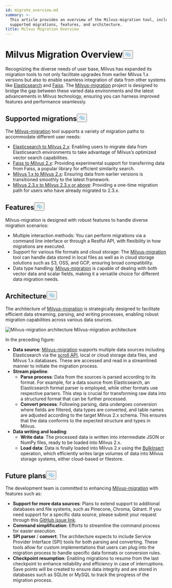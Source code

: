 ```yaml
---
id: migrate_overview.md
summary: >-
  This article provides an overview of the Milvus-migration tool, including
  supported migrations, features, and architecture.
title: Milvus Migration Overview
---
```

<h1 id="Milvus-Migration-Overview" class="common-anchor-header">Milvus Migration Overview<button data-href="#Milvus-Migration-Overview" class="anchor-icon" translate="no">
      <svg translate="no"
        aria-hidden="true"
        focusable="false"
        height="20"
        version="1.1"
        viewBox="0 0 16 16"
        width="16"
      >
        <path
          fill="#0092E4"
          fill-rule="evenodd"
          d="M4 9h1v1H4c-1.5 0-3-1.69-3-3.5S2.55 3 4 3h4c1.45 0 3 1.69 3 3.5 0 1.41-.91 2.72-2 3.25V8.59c.58-.45 1-1.27 1-2.09C10 5.22 8.98 4 8 4H4c-.98 0-2 1.22-2 2.5S3 9 4 9zm9-3h-1v1h1c1 0 2 1.22 2 2.5S13.98 12 13 12H9c-.98 0-2-1.22-2-2.5 0-.83.42-1.64 1-2.09V6.25c-1.09.53-2 1.84-2 3.25C6 11.31 7.55 13 9 13h4c1.45 0 3-1.69 3-3.5S14.5 6 13 6z"
        ></path>
      </svg>
    </button></h1><p>Recognizing the diverse needs of user base, Milvus has expanded its migration tools to not only facilitate upgrades from earlier Milvus 1.x versions but also to enable seamless integration of data from other systems like <a href="https://www.elastic.co/guide/en/elasticsearch/reference/current/elasticsearch-intro.html">Elasticsearch</a> and <a href="https://github.com/facebookresearch/faiss">Faiss</a>. The <a href="https://github.com/zilliztech/milvus-migration">Milvus-migration</a> project is designed to bridge the gap between these varied data environments and the latest advancements in Milvus technology, ensuring you can harness improved features and performance seamlessly.</p>
<h2 id="Supported-migrations" class="common-anchor-header">Supported migrations<button data-href="#Supported-migrations" class="anchor-icon" translate="no">
      <svg translate="no"
        aria-hidden="true"
        focusable="false"
        height="20"
        version="1.1"
        viewBox="0 0 16 16"
        width="16"
      >
        <path
          fill="#0092E4"
          fill-rule="evenodd"
          d="M4 9h1v1H4c-1.5 0-3-1.69-3-3.5S2.55 3 4 3h4c1.45 0 3 1.69 3 3.5 0 1.41-.91 2.72-2 3.25V8.59c.58-.45 1-1.27 1-2.09C10 5.22 8.98 4 8 4H4c-.98 0-2 1.22-2 2.5S3 9 4 9zm9-3h-1v1h1c1 0 2 1.22 2 2.5S13.98 12 13 12H9c-.98 0-2-1.22-2-2.5 0-.83.42-1.64 1-2.09V6.25c-1.09.53-2 1.84-2 3.25C6 11.31 7.55 13 9 13h4c1.45 0 3-1.69 3-3.5S14.5 6 13 6z"
        ></path>
      </svg>
    </button></h2><p>The <a href="https://github.com/zilliztech/milvus-migration">Milvus-migration</a> tool supports a variety of migration paths to accommodate different user needs:</p>
<ul>
<li><a href="/docs/fr/es2m.md">Elasticsearch to Milvus 2.x</a>: Enabling users to migrate data from Elasticsearch environments to take advantage of Milvus’s optimized vector search capabilities.</li>
<li><a href="/docs/fr/f2m.md">Faiss to Milvus 2.x</a>: Providing experimental support for transferring data from Faiss, a popular library for efficient similarity search.</li>
<li><a href="/docs/fr/m2m.md">Milvus 1.x to Milvus 2.x</a>: Ensuring data from earlier versions is transitioned smoothly to the latest framework.</li>
<li><a href="/docs/fr/from-m2x.md">Milvus 2.3.x to Milvus 2.3.x or above</a>: Providing a one-time migration path for users who have already migrated to 2.3.x.</li>
</ul>
<h2 id="Features" class="common-anchor-header">Features<button data-href="#Features" class="anchor-icon" translate="no">
      <svg translate="no"
        aria-hidden="true"
        focusable="false"
        height="20"
        version="1.1"
        viewBox="0 0 16 16"
        width="16"
      >
        <path
          fill="#0092E4"
          fill-rule="evenodd"
          d="M4 9h1v1H4c-1.5 0-3-1.69-3-3.5S2.55 3 4 3h4c1.45 0 3 1.69 3 3.5 0 1.41-.91 2.72-2 3.25V8.59c.58-.45 1-1.27 1-2.09C10 5.22 8.98 4 8 4H4c-.98 0-2 1.22-2 2.5S3 9 4 9zm9-3h-1v1h1c1 0 2 1.22 2 2.5S13.98 12 13 12H9c-.98 0-2-1.22-2-2.5 0-.83.42-1.64 1-2.09V6.25c-1.09.53-2 1.84-2 3.25C6 11.31 7.55 13 9 13h4c1.45 0 3-1.69 3-3.5S14.5 6 13 6z"
        ></path>
      </svg>
    </button></h2><p>Milvus-migration is designed with robust features to handle diverse migration scenarios:</p>
<ul>
<li>Multiple interaction methods: You can perform migrations via a command line interface or through a Restful API, with flexibility in how migrations are executed.</li>
<li>Support for various file formats and cloud storage: The <a href="https://github.com/zilliztech/milvus-migration">Milvus-migration</a> tool can handle data stored in local files as well as in cloud storage solutions such as S3, OSS, and GCP, ensuring broad compatibility.</li>
<li>Data type handling: <a href="https://github.com/zilliztech/milvus-migration">Milvus-migration</a> is capable of dealing with both vector data and scalar fields, making it a versatile choice for different data migration needs.</li>
</ul>
<h2 id="Architecture" class="common-anchor-header">Architecture<button data-href="#Architecture" class="anchor-icon" translate="no">
      <svg translate="no"
        aria-hidden="true"
        focusable="false"
        height="20"
        version="1.1"
        viewBox="0 0 16 16"
        width="16"
      >
        <path
          fill="#0092E4"
          fill-rule="evenodd"
          d="M4 9h1v1H4c-1.5 0-3-1.69-3-3.5S2.55 3 4 3h4c1.45 0 3 1.69 3 3.5 0 1.41-.91 2.72-2 3.25V8.59c.58-.45 1-1.27 1-2.09C10 5.22 8.98 4 8 4H4c-.98 0-2 1.22-2 2.5S3 9 4 9zm9-3h-1v1h1c1 0 2 1.22 2 2.5S13.98 12 13 12H9c-.98 0-2-1.22-2-2.5 0-.83.42-1.64 1-2.09V6.25c-1.09.53-2 1.84-2 3.25C6 11.31 7.55 13 9 13h4c1.45 0 3-1.69 3-3.5S14.5 6 13 6z"
        ></path>
      </svg>
    </button></h2><p>The architecture of <a href="https://github.com/zilliztech/milvus-migration">Milvus-migration</a> is strategically designed to facilitate efficient data streaming, parsing, and writing processes, enabling robust migration capabilities across various data sources.</p>
<p>
  <span class="img-wrapper">
    <img translate="no" src="/docs/v2.4.x/assets/milvus-migration-architecture.jpeg" alt="Milvus-migration architecture" class="doc-image" id="milvus-migration-architecture" />
    <span>Milvus-migration architecture</span>
  </span>
</p>
<p>In the preceding figure:</p>
<ul>
<li><strong>Data source</strong>: <a href="https://github.com/zilliztech/milvus-migration">Milvus-migration</a> supports multiple data sources including Elasticsearch via the <a href="https://www.elastic.co/guide/en/elasticsearch/reference/current/scroll-api.html">scroll API</a>, local or cloud storage data files, and Milvus 1.x databases. These are accessed and read in a streamlined manner to initiate the migration process.</li>
<li><strong>Stream pipeline</strong>:
<ul>
<li><strong>Parse process</strong>: Data from the sources is parsed according to its format. For example, for a data source from Elasticsearch, an Elasticsearch format parser is employed, while other formats use respective parsers. This step is crucial for transforming raw data into a structured format that can be further processed.</li>
<li><strong>Convert process</strong>: Following parsing, data undergoes conversion where fields are filtered, data types are converted, and table names are adjusted according to the target Milvus 2.x schema. This ensures that the data conforms to the expected structure and types in Milvus.</li>
</ul></li>
<li><strong>Data writing and loading</strong>:
<ul>
<li><strong>Write data</strong>: The processed data is written into intermediate JSON or NumPy files, ready to be loaded into Milvus 2.x.</li>
<li><strong>Load data</strong>: Data is finally loaded into Milvus 2.x using the <a href="https://milvus.io/api-reference/pymilvus/v2.4.x/ORM/utility/do_bulk_insert.md">BulkInsert</a> operation, which efficiently writes large volumes of data into Milvus storage systems, either cloud-based or filestore.</li>
</ul></li>
</ul>
<h2 id="Future-plans" class="common-anchor-header">Future plans<button data-href="#Future-plans" class="anchor-icon" translate="no">
      <svg translate="no"
        aria-hidden="true"
        focusable="false"
        height="20"
        version="1.1"
        viewBox="0 0 16 16"
        width="16"
      >
        <path
          fill="#0092E4"
          fill-rule="evenodd"
          d="M4 9h1v1H4c-1.5 0-3-1.69-3-3.5S2.55 3 4 3h4c1.45 0 3 1.69 3 3.5 0 1.41-.91 2.72-2 3.25V8.59c.58-.45 1-1.27 1-2.09C10 5.22 8.98 4 8 4H4c-.98 0-2 1.22-2 2.5S3 9 4 9zm9-3h-1v1h1c1 0 2 1.22 2 2.5S13.98 12 13 12H9c-.98 0-2-1.22-2-2.5 0-.83.42-1.64 1-2.09V6.25c-1.09.53-2 1.84-2 3.25C6 11.31 7.55 13 9 13h4c1.45 0 3-1.69 3-3.5S14.5 6 13 6z"
        ></path>
      </svg>
    </button></h2><p>The development team is committed to enhancing <a href="https://github.com/zilliztech/milvus-migration">Milvus-migration</a> with features such as:</p>
<ul>
<li><strong>Support for more data sources</strong>: Plans to extend support to additional databases and file systems, such as Pinecone, Chroma, Qdrant. If you need support for a specific data source, please submit your request through this <a href="https://github.com/zilliztech/milvus-migration/issues">GitHub issue link</a>.</li>
<li><strong>Command simplification</strong>: Efforts to streamline the command process for easier execution.</li>
<li><strong>SPI parser</strong> / <strong>convert</strong>: The architecture expects to include Service Provider Interface (SPI) tools for both parsing and converting. These tools allow for custom implementations that users can plug into the migration process to handle specific data formats or conversion rules.</li>
<li><strong>Checkpoint resumption</strong>: Enabling migrations to resume from the last checkpoint to enhance reliability and efficiency in case of interruptions. Save points will be created to ensure data integrity and are stored in databases such as SQLite or MySQL to track the progress of the migration process.</li>
</ul>
